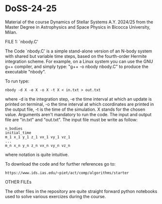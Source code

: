# DoSS-24-25
Material of the course Dynamics of Stellar Systems A.Y. 2024/25
from the Master Degree in Astrophysics and Space Physics in Bicocca University, Milan.


FILE 1: `nbody.C'

The Code `nbody.C' is a simple stand-alone version of an N-body system with shared but
variable time steps, based on the fourth-order Hermite integration scheme.
For example, on a Linux system you can use the GNU g++ compiler, and simply type:
"g++ -o nbody nbody.C" to produce the executable "nbody".

To run type:

    nbody -d X -e X -o X -t X < in.txt > out.txt
    
where -d is the integration step, -e the time interval at which an update is printed on
terminal, -o the time interval at which coordinates are printed in the output file, -t is
the time of the simulation. X stands for the chosen value. Arguments aren't mandatory to
run the code. The input and output file are "in.txt" and "out.txt".
The input file must be write as follow:

	n_bodies
	initial_time
	m_1 x_1 y_1 z_1 vx_1 vy_1 vz_1
	...
	m_n x_n y_n z_n vx_n vy_n vz_n
	
where notation is quite intuitive.

To download the code and for further references go to:

	https://www.ids.ias.edu/~piet/act/comp/algorithms/starter


OTHER FILEs

The other files in the repository are quite straight forward python notebooks used to
solve various exercizes during the course.

